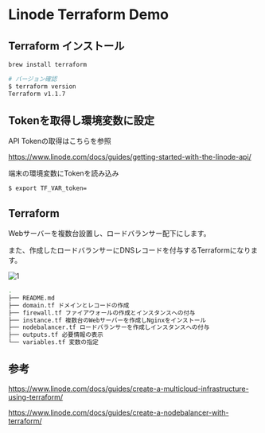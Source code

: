 # Linode Terraform Demo

## Terraform インストール

```sh
brew install terraform

# バージョン確認
$ terraform version
Terraform v1.1.7
```

## Tokenを取得し環境変数に設定

API Tokenの取得はこちらを参照

https://www.linode.com/docs/guides/getting-started-with-the-linode-api/

端末の環境変数にTokenを読み込み
```sh
$ export TF_VAR_token=
```

## Terraform

Webサーバーを複数台設置し、ロードバランサー配下にします。

また、作成したロードバランサーにDNSレコードを付与するTerraformになります。

![1](https://user-images.githubusercontent.com/4577575/161034784-23fa9ee0-d36e-4095-9214-f8fb2f782178.png)

```sh
.
├── README.md
├── domain.tf ドメインとレコードの作成
├── firewall.tf ファイアウォールの作成とインスタンスへの付与
├── instance.tf 複数台のWebサーバーを作成しNginxをインストール
├── nodebalancer.tf ロードバランサーを作成しインスタンスへの付与
├── outputs.tf 必要情報の表示
└── variables.tf 変数の指定
```

## 参考

https://www.linode.com/docs/guides/create-a-multicloud-infrastructure-using-terraform/

https://www.linode.com/docs/guides/create-a-nodebalancer-with-terraform/
